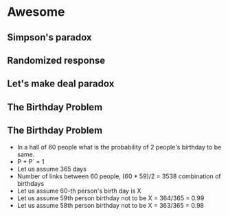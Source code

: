 # Awesome 

## Simpson's paradox
## Randomized response
## Let's make deal paradox
## The Birthday Problem


## The Birthday Problem
* In a hall of 60 people what is the probability of 2 people's birthday to be same.
* P + P` = 1
* Let us assume 365 days
* Number of links between 60 people, (60 * 59)/2 = 3538 combination of birthdays
* Let us assume 60-th person's birth day is X
* Let us assume 59th person birthday not to be X = 364/365 = 0.99
* Let us assume 58th person birthday not to be X = 363/365 = 0.98